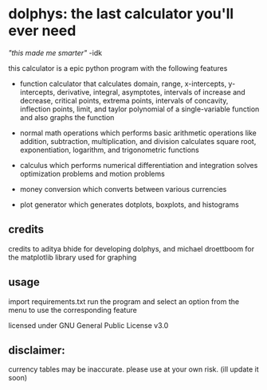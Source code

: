 # dolphys: the last calculator you'll ever need

*"this made me smarter"* -idk

this calculator is a epic python program with the following features


- function calculator  that calculates domain, range, x-intercepts, y-intercepts, derivative, integral, asymptotes, intervals of increase and decrease, critical points, extrema points, intervals of concavity, inflection points, limit, and taylor polynomial of a single-variable function and also graphs the function

- normal math operations which performs basic arithmetic operations like addition, subtraction, multiplication, and division
calculates square root, exponentiation, logarithm, and trigonometric functions

- calculus which performs numerical differentiation and integration
solves optimization problems and motion problems

- money conversion which converts between various currencies

- plot generator which generates dotplots, boxplots, and histograms


credits
---
credits to aditya bhide for developing dolphys, and michael droettboom for the matplotlib library used for graphing

usage
--
import requirements.txt
run the program and select an option from the menu to use the corresponding feature

licensed under GNU General Public License v3.0




disclaimer:
----

 currency tables may be inaccurate. please use at your own risk. (ill update it soon)

